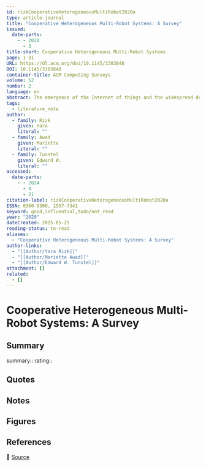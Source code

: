 ```yaml
---
id: rizkCooperativeHeterogeneousMultiRobot2020a
type: article-journal
title: "Cooperative Heterogeneous Multi-Robot Systems: A Survey"
issued:
  date-parts:
    - - 2020
      - 3
title-short: Cooperative Heterogeneous Multi-Robot Systems
page: 1-31
URL: https://dl.acm.org/doi/10.1145/3303848
DOI: 10.1145/3303848
container-title: ACM Computing Surveys
volume: 52
number: 2
language: en
abstract: The emergence of the Internet of things and the widespread deployment of diverse computing systems have led to the formation of heterogeneous multi-agent systems (MAS) to complete a variety of tasks. Motivated to highlight the state of the art on existing MAS while identifying their limitations, remaining challenges, and possible future directions, we survey recent contributions to the field. We focus on robot agents and emphasize the challenges of MAS sub-fields including task decomposition, coalition formation, task allocation, perception, and multi-agent planning and control. While some components have seen more advancements than others, more research is required before effective autonomous MAS can be deployed in real smart city settings that are less restrictive than the assumed validation environments of MAS. Specifically, more autonomous end-to-end solutions need to be experimentally tested and developed while incorporating natural language ontology and dictionaries to automate complex task decomposition and leveraging big data advancements to improve perception algorithms for robotics.
tags:
  - literature_note
author:
  - family: Rizk
    given: Yara
    literal: ""
  - family: Awad
    given: Mariette
    literal: ""
  - family: Tunstel
    given: Edward W.
    literal: ""
accessed:
  date-parts:
    - - 2024
      - 4
      - 21
citation-label: rizkCooperativeHeterogeneousMultiRobot2020a
ISSN: 0360-0300, 1557-7341
keyword: good,influential,todo/not_read
year: "2020"
dateCreated: 2025-05-25
reading-status: to-read
aliases:
  - "Cooperative Heterogeneous Multi-Robot Systems: A Survey"
author-links:
  - "[[Author/Yara Rizk]]"
  - "[[Author/Mariette Awad]]"
  - "[[Author/Edward W. Tunstel]]"
attachment: []
related:
  - []
---
```


# Cooperative Heterogeneous Multi-Robot Systems: A Survey

## Summary
summary::
rating::

## Quotes

## Notes

## Figures

## References

🔗 [Source](https://dl.acm.org/doi/10.1145/3303848)

